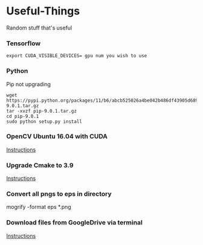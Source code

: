 # Useful-Things
Random stuff that's useful

### Tensorflow ###
```
export CUDA_VISIBLE_DEVICES= gpu num you wish to use
```

### Python ###
Pip not upgrading
```
wget https://pypi.python.org/packages/11/b6/abcb525026a4be042b486df43905d6893fb04f05aac21c32c638e939e447/pip-9.0.1.tar.gz
tar -xvzf pip-9.0.1.tar.gz
cd pip-9.0.1
sudo python setup.py install
```

### OpenCV Ubuntu 16.04 with CUDA ###
[Instructions](https://gist.github.com/filitchp/5645d5eebfefe374218fa2cbf89189aa)

### Upgrade Cmake to 3.9 ###
[Instructions](https://askubuntu.com/questions/355565/how-do-i-install-the-latest-version-of-cmake-from-the-command-line)

### Convert all pngs to eps in directory ###
mogrify -format eps *.png  

### Download files from GoogleDrive via terminal  
[Instructions](https://webapps.stackexchange.com/questions/126394/cant-download-large-file-from-google-drive-as-one-single-folder-always-splits)
